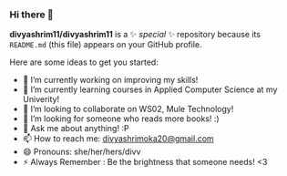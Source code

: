 ### Hi there 👋

**divyashrim11/divyashrim11** is a ✨ _special_ ✨ repository because its `README.md` (this file) appears on your GitHub profile.

Here are some ideas to get you started:

- 🔭 I’m currently working on improving my skills!
- 🌱 I’m currently learning courses in Applied Computer Science at my Univerity!
- 👯 I’m looking to collaborate on WS02, Mule Technology!
- 🤔 I’m looking for someone who reads more books! :)
- 💬 Ask me about anything! :P
- 📫 How to reach me: divyashrimoka20@gmail.com
- 😄 Pronouns: she/her/hers/divv
- ⚡ Always Remember : Be the brightness that someone needs! <3 
